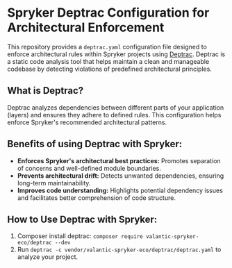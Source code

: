 # Spryker Deptrac Configuration for Architectural Enforcement

This repository provides a `deptrac.yaml` configuration file designed to enforce architectural rules within Spryker projects using [Deptrac](https://github.com/qossmic/deptrac). Deptrac is a static code analysis tool that helps maintain a clean and manageable codebase by detecting violations of predefined architectural principles.

## What is Deptrac?

Deptrac analyzes dependencies between different parts of your application (layers) and ensures they adhere to defined rules. This configuration helps enforce Spryker's recommended architectural patterns.

## Benefits of using Deptrac with Spryker:

*   **Enforces Spryker's architectural best practices:** Promotes separation of concerns and well-defined module boundaries.
*   **Prevents architectural drift:** Detects unwanted dependencies, ensuring long-term maintainability.
*   **Improves code understanding:** Highlights potential dependency issues and facilitates better comprehension of code structure.

## How to Use Deptrac with Spryker:
1. Composer install deptrac: `composer require valantic-spryker-eco/deptrac --dev`
2. Run `deptrac -c vendor/valantic-spryker-eco/deptrac/deptrac.yaml` to analyze your project.
